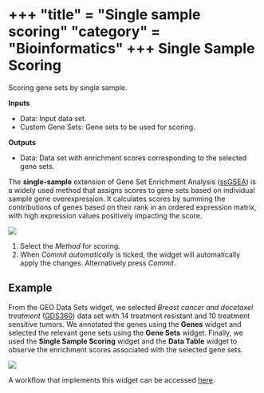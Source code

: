 +++
"title" = "Single sample scoring"
"category" = "Bioinformatics"
+++
Single Sample Scoring
============

Scoring gene sets by single sample.


**Inputs**
- Data: Input data set.
- Custom Gene Sets: Gene sets to be used for scoring.

**Outputs**
- Data: Data set with enrichment scores corresponding to the selected gene sets.

The **single-sample** extension of Gene Set Enrichment Analysis ([ssGSEA](https://www.nature.com/articles/nature08460)) is a widely used method that assigns scores to gene sets based on individual sample gene overexpression. It calculates scores by summing the contributions of genes based on their rank in an ordered expression matrix, with high expression values positively impacting the score.

![](../images/single_sample_scoring/Single-Sample-Scoring-stamped.png)

1.  Select the *Method* for scoring.
2.  When *Commit automatically* is ticked, the widget will automatically apply the changes. Alternatively press *Commit*.


Example
-------
From the GEO Data Sets widget, we selected *Breast cancer and docetaxel treatment* ([GDS360](https://pubmed.ncbi.nlm.nih.gov/15718313/)) data set with 14 treatment resistant and 10 treatment sensitive tumors. We annotated the genes using the **Genes** widget and selected the relevant gene sets using the **Gene Sets** widget. Finally, we used the **Single Sample Scoring** widget and the **Data Table** widget to observe the enrichment scores associated with the selected gene sets.

![](../images/single_sample_scoring/Single-Sample-Scoring-Example.png)

A workflow that implements this widget can be accessed [here](https://download.biolab.si/download/files/workflows/orange/bioinformatics_gene_sets.ows).
